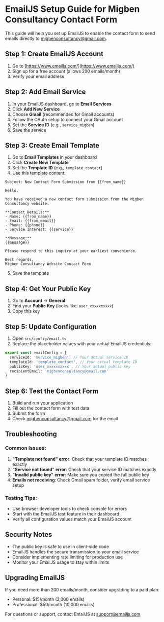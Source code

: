 # EmailJS Setup Guide for Migben Consultancy Contact Form

This guide will help you set up EmailJS to enable the contact form to send emails directly to migbenconsultancy@gmail.com.

## Step 1: Create EmailJS Account

1. Go to [https://www.emailjs.com/](https://www.emailjs.com/)
2. Sign up for a free account (allows 200 emails/month)
3. Verify your email address

## Step 2: Add Email Service

1. In your EmailJS dashboard, go to **Email Services**
2. Click **Add New Service**
3. Choose **Gmail** (recommended for Gmail accounts)
4. Follow the OAuth setup to connect your Gmail account
5. Set the **Service ID** (e.g., `service_migben`)
6. Save the service

## Step 3: Create Email Template

1. Go to **Email Templates** in your dashboard
2. Click **Create New Template**
3. Set the **Template ID** (e.g., `template_contact`)
4. Use this template content:

```
Subject: New Contact Form Submission from {{from_name}}

Hello,

You have received a new contact form submission from the Migben Consultancy website:

**Contact Details:**
- Name: {{from_name}}
- Email: {{from_email}}
- Phone: {{phone}}
- Service Interest: {{service}}

**Message:**
{{message}}

Please respond to this inquiry at your earliest convenience.

Best regards,
Migben Consultancy Website Contact Form
```

5. Save the template

## Step 4: Get Your Public Key

1. Go to **Account** → **General**
2. Find your **Public Key** (looks like: `user_xxxxxxxxxx`)
3. Copy this key

## Step 5: Update Configuration

1. Open `src/config/email.ts`
2. Replace the placeholder values with your actual EmailJS credentials:

```typescript
export const emailConfig = {
  serviceId: 'service_migben', // Your actual service ID
  templateId: 'template_contact', // Your actual template ID
  publicKey: 'user_xxxxxxxxxx', // Your actual public key
  recipientEmail: 'migbenconsultancy@gmail.com'
}
```

## Step 6: Test the Contact Form

1. Build and run your application
2. Fill out the contact form with test data
3. Submit the form
4. Check migbenconsultancy@gmail.com for the email

## Troubleshooting

### Common Issues:

1. **"Template not found" error**: Check that your template ID matches exactly
2. **"Service not found" error**: Check that your service ID matches exactly
3. **"Invalid public key" error**: Make sure you copied the full public key
4. **Emails not receiving**: Check Gmail spam folder, verify email service setup

### Testing Tips:

- Use browser developer tools to check console for errors
- Start with the EmailJS test feature in their dashboard
- Verify all configuration values match your EmailJS account

## Security Notes

- The public key is safe to use in client-side code
- EmailJS handles the secure transmission to your email service
- Consider implementing rate limiting for production use
- Monitor your EmailJS usage to stay within limits

## Upgrading EmailJS

If you need more than 200 emails/month, consider upgrading to a paid plan:
- Personal: $15/month (2,000 emails)
- Professional: $50/month (10,000 emails)

For questions or support, contact EmailJS at support@emailjs.com
